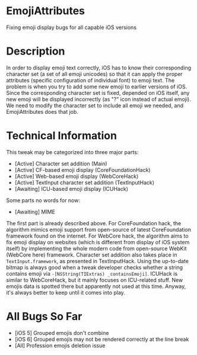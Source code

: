 EmojiAttributes
=============

Fixing emoji display bugs for all capable iOS versions

Description
=============

In order to display emoji text correctly, iOS has to know their corresponding character set (a set of all emoji unicodes) so that it can apply
the proper attributes (specific configuration of individual font) to emoji text. The problem is when you try to add some new emoji to earlier
versions of iOS. Since the corresponding character set is fixed, depended on iOS itself, any new emoji will be displayed incorrectly
(as "?" icon instead of actual emoji). We need to modify the character set to include all emoji we needed, and EmojiAttributes does that job.

Technical Information
=============

This tweak may be categorized into three major parts:
* [Active] Character set addition (Main)
* [Active] CF-based emoji display (CoreFoundationHack)
* [Active] Web-based emoji display (WebCoreHack)
* [Active] TextInput character set addition (TextInputHack)
* [Awaiting] ICU-based emoji display (ICUHack)

Some parts no words for now:
* [Awaiting] MIME

The first part is already described above. For CoreFoundation hack, the algorithm mimics emoji support from open-source of latest CoreFoundation framework
found on the internet. For WebCore hack, the algorithm aims to fix emoji
display on websites (which is different from display of iOS system itself) by implementing the whole modern code from open-source WebKit (WebCore here) framework.
Character set addition also takes place in `TextInput.framework`, as presented in TextInputHack. Using the up-to-date bitmap is always good when a tweak developer checks whether a string contains emoji via `-[NSString(TIExtras) _containsEmoji]`.
ICUHack is similar to WebCoreHack, but it mainly focuses on ICU-related stuff. New emojis data is spotted there but apparently not used at this time. Anyway, it's
always better to keep until it comes into play.

All Bugs So Far
=============

* [iOS 5] Grouped emojis don't combine
* [iOS 6] Grouped emojis may not be rendered correctly at the line break
* [All] Profession emojis deletion issue
